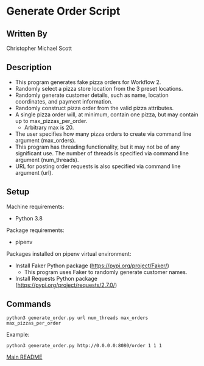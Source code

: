 # Generate Order Script

## Written By
Christopher Michael Scott

## Description
  * This program generates fake pizza orders for Workflow 2.
  * Randomly select a pizza store location from the 3 preset locations.
  * Randomly generate customer details, such as name, location coordinates, and payment information.
  * Randomly construct pizza order from the valid pizza attributes.
  * A single pizza order will, at minimum, contain one pizza, but may contain up to max_pizzas_per_order.
    * Arbitrary max is 20. 
  * The user specifies how many pizza orders to create via command line argument (max_orders).
  * This program has threading functionality, but it may not be of any significant use. The number of threads is specified via command line argument (num_threads).
  * URL for posting order requests is also specified via command line argument (url).

## Setup
Machine requirements:
* Python 3.8

Package requirements:
* pipenv

Packages installed on pipenv virtual environment:
  * Install Faker Python package (https://pypi.org/project/Faker/)
    * This program uses Faker to randomly generate customer names.
  * Install Requests Python package (https://pypi.org/project/requests/2.7.0/)


## Commands
```
python3 generate_order.py url num_threads max_orders max_pizzas_per_order
```
Example:
```
python3 generate_order.py http://0.0.0.0:8080/order 1 1 1
```

[Main README](https://github.com/CPVazquez/CS6343)